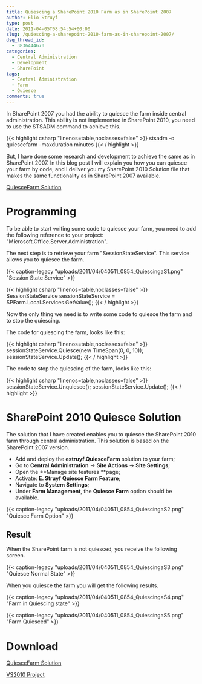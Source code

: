 ```yaml
---
title: Quiescing a SharePoint 2010 Farm as in SharePoint 2007
author: Elio Struyf
type: post
date: 2011-04-05T08:54:54+00:00
slug: /quiescing-a-sharepoint-2010-farm-as-in-sharepoint-2007/
dsq_thread_id:
  - 3836444670
categories:
  - Central Administration
  - Development
  - SharePoint
tags:
  - Central Administration
  - Farm
  - Quiesce
comments: true
---
```


In SharePoint 2007 you had the ability to quiesce the farm inside central administration. This ability is not implemented in SharePoint 2010, you need to use the STSADM command to achieve this.

{{< highlight csharp "linenos=table,noclasses=false" >}}
stsadm -o quiescefarm -maxduration minutes
{{< / highlight >}}

But, I have done some research and development to achieve the same as in SharePoint 2007. In this blog post I will explain you how you can quiesce your farm by code, and I deliver you my SharePoint 2010 Solution file that makes the same functionality as in SharePoint 2007 available.

[QuiesceFarm Solution](uploads/2011/04/estruyf.QuiesceFarm.zip "QuiesceFarm Solution")

# Programming

To be able to start writing some code to quiesce your farm, you need to add the following reference to your project: "Microsoft.Office.Server.Administration".

The next step is to retrieve your farm "SessionStateService". This service allows you to quiesce the farm.

{{< caption-legacy "uploads/2011/04/040511_0854_QuiescingaS1.png" "Session State Service" >}}

{{< highlight csharp "linenos=table,noclasses=false" >}}
SessionStateService sessionStateService = SPFarm.Local.Services.GetValue();
{{< / highlight >}}

Now the only thing we need is to write some code to quiesce the farm and to stop the quiescing.

The code for quiescing the farm, looks like this:

{{< highlight csharp "linenos=table,noclasses=false" >}}
sessionStateService.Quiesce(new TimeSpan(0, 0, 10));
sessionStateService.Update();
{{< / highlight >}}

The code to stop the quiescing of the farm, looks like this:

{{< highlight csharp "linenos=table,noclasses=false" >}}
sessionStateService.Unquiesce();
sessionStateService.Update();
{{< / highlight >}}


# SharePoint 2010 Quiesce Solution

The solution that I have created enables you to quiesce the SharePoint 2010 farm through central administration. This solution is based on the SharePoint 2007 version.

*   Add and deploy the **estruyf.QuiesceFarm** solution to your farm;
*   Go to **Central Administration** -> **Site Actions** -> **Site Settings**;
*   Open the **Manage site features **page;
*   Activate: **E. Struyf Quiesce Farm Feature**;
*   Navigate to **System Settings**;
*   Under **Farm Management**, the **Quiesce Farm** option should be available.

{{< caption-legacy "uploads/2011/04/040511_0854_QuiescingaS2.png" "Quiesce Farm Option" >}}

## Result

When the SharePoint farm is not quiesced, you receive the following screen.

{{< caption-legacy "uploads/2011/04/040511_0854_QuiescingaS3.png" "Quiesce Normal State" >}}

When you quiesce the farm you will get the following results.

{{< caption-legacy "uploads/2011/04/040511_0854_QuiescingaS4.png" "Farm in Quiescing state" >}}

{{< caption-legacy "uploads/2011/04/040511_0854_QuiescingaS5.png" "Farm Quiesced" >}}

# Download

[QuiesceFarm Solution](uploads/2011/04/estruyf.QuiesceFarm.zip "QuiesceFarm Solution")

[VS2010 Project](uploads/2011/07/estruyf.QuiesceFarm.zip "VS2010 Project")